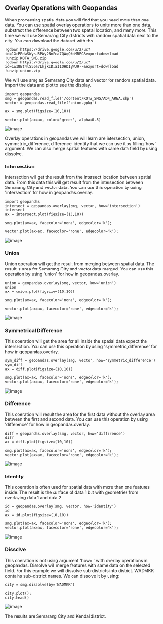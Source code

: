 ## Overlay Operations with Geopandas
When processing spatial data you will find that you need more than one data. You can use spatial overlay operations to unite more than one data, substract the difference between two spatial location, and many more. 
This time we will use Semarang City districts with random spatial data next to the city.
You can download the dataset with this
```
!gdown https://drive.google.com/u/2/uc?id=1XcPEdwSWysU5PWy2NnFca7QWqQkoMBPC&export=download
!unzip KOTA_SMG.zip
!gdown https://drive.google.com/u/2/uc?id=1w38Et4lS55a7LkjkIDiaI1OHDIyWU9--&export=download
!unzip union.zip
```
We will use smg as Semarang City data and vector for random spatial data. Import the data and plot to see the display.
```
import geopandas
smg = geopandas.read_file('/content/KOTA_SMG/ADM_AREA.shp')
vector = geopandas.read_file('union.gpkg')

ax = smg.plot(figsize=(10,10))

vector.plot(ax=ax, color='green', alpha=0.5)
```
![image](https://user-images.githubusercontent.com/43196730/126060085-ced9a9cd-59ef-4780-a575-37cc389974bf.png)

Overlay operations in geopandas we will learn are intersection, union, symmetric_difference, difference, identity that we can use it by filling 'how' argument. We can also merge spatial features with same data field by using dissolve.

### Intersection
Intersection will get the result from the intersect location between spatial data. From this data this will get result from the intersection between Semarang City and vector data.
You can use this operation by using 'intersection' for how in geopandas.overlay.
```
import geopandas
intersect = geopandas.overlay(smg, vector, how='intersection')
intersect
ax = intersect.plot(figsize=(10,10))

smg.plot(ax=ax, facecolor='none', edgecolor='k');

vector.plot(ax=ax, facecolor='none', edgecolor='k');
```
![image](https://user-images.githubusercontent.com/43196730/126060207-7a7b3f5b-be31-43a6-a02f-1cdd6e9915f6.png)


### Union
Union operation will get the result from merging between spatial data. The result is area for Semarang City and vector data merged.
You can use this operation by using 'union' for how in geopandas.overlay.
```
union = geopandas.overlay(smg, vector, how='union')
union
ax = union.plot(figsize=(10,10))

smg.plot(ax=ax, facecolor='none', edgecolor='k');

vector.plot(ax=ax, facecolor='none', edgecolor='k');
```
![image](https://user-images.githubusercontent.com/43196730/126060243-8c8c6acf-8104-4dca-b8ea-e060e3999805.png)


### Symmetrical Difference
This operation will get the area for all inside the spatial data expect the intersection.
You can use this operation by using 'symmetric_difference' for how in geopandas.overlay.
```
sym_diff = geopandas.overlay(smg, vector, how='symmetric_difference')
sym_diff
ax = diff.plot(figsize=(10,10))

smg.plot(ax=ax, facecolor='none', edgecolor='k');
vector.plot(ax=ax, facecolor='none', edgecolor='k');
```
![image](https://user-images.githubusercontent.com/43196730/126060298-51d5f39f-e006-4705-bdff-e0c63e8f06e8.png)


### Difference
This operation will result the area for the first data without the overlay area between the first and second data.
You can use this operation by using 'difference' for how in geopandas.overlay.
```
diff = geopandas.overlay(smg, vector, how='difference')
diff
ax = diff.plot(figsize=(10,10))

smg.plot(ax=ax, facecolor='none', edgecolor='k');
vector.plot(ax=ax, facecolor='none', edgecolor='k');
```
![image](https://user-images.githubusercontent.com/43196730/126060301-7b5091fe-cc10-47c5-8098-7d67fdae4beb.png)

### Identity
This operation is often used for spatial data with more than one features inside. The result is the surface of data 1 but with geometries from overlaying data 1 and data 2
```
id = geopandas.overlay(smg, vector, how='identity')
id
ax = id.plot(figsize=(10,10))

smg.plot(ax=ax, facecolor='none', edgecolor='k');
vector.plot(ax=ax, facecolor='none', edgecolor='k');
```
![image](https://user-images.githubusercontent.com/43196730/126060371-c9a6f7c5-dfc5-4bbf-8529-e516698ec94c.png)


### Dissolve
This operation is not using argument 'how= ' with overlay operations in geopandas. Dissolve will merge features with same data on the selected field. For this example we will dissolve sub-districts into district. 
WADMKK contains sub-district names. We can dissolve it by using:
```
city = smg.dissolve(by='WADMKK')

city.plot();
city.head()
```
![image](https://user-images.githubusercontent.com/43196730/126060436-27f87485-e263-4589-bb1d-789d110a07ce.png)

The results are Semarang City and Kendal district.

